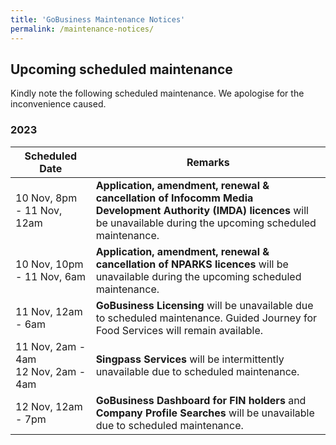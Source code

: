 ```yaml
---
title: 'GoBusiness Maintenance Notices'
permalink: /maintenance-notices/
---
```


## Upcoming scheduled maintenance

Kindly note the following scheduled maintenance. We apologise for the inconvenience caused.

### 2023 

| **Scheduled Date** | **Remarks** |  
|  -----------   |---------------- |  
| 10 Nov, 8pm - 11 Nov, 12am | **Application, amendment, renewal & cancellation of Infocomm Media Development Authority (IMDA) licences** will be unavailable during the upcoming scheduled maintenance. | 
| 10 Nov, 10pm - 11 Nov, 6am | **Application, amendment, renewal & cancellation of NPARKS licences** will be unavailable during the upcoming scheduled maintenance. |
| 11 Nov, 12am - 6am | **GoBusiness Licensing** will be unavailable due to scheduled maintenance. Guided Journey for Food Services will remain available. | 
| 11 Nov, 2am - 4am<br> 12 Nov, 2am - 4am | **Singpass Services** will be intermittently unavailable due to scheduled maintenance. |  
| 12 Nov, 12am - 7pm | **GoBusiness Dashboard for FIN holders** and **Company Profile Searches**  will be unavailable due to scheduled maintenance. | 




   

<script src="/jquery/jquery.min.js"></script>
<script src="/jquery/resize-tables.js"></script>
